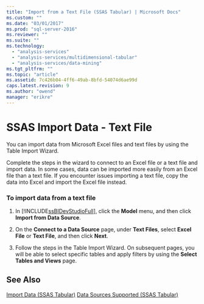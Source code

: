```yaml
---
title: "Import from a Text File (SSAS Tabular) | Microsoft Docs"
ms.custom: ""
ms.date: "03/01/2017"
ms.prod: "sql-server-2016"
ms.reviewer: ""
ms.suite: ""
ms.technology: 
  - "analysis-services"
  - "analysis-services/multidimensional-tabular"
  - "analysis-services/data-mining"
ms.tgt_pltfrm: ""
ms.topic: "article"
ms.assetid: 7c426b04-4ff6-49ab-8bfd-54074d6ae99d
caps.latest.revision: 9
ms.author: "owend"
manager: "erikre"
---
```

# SSAS Import Data - Text File
  You can import data from Microsoft Excel files and text files by using the Table Import Wizard.  
  
 Complete the steps in the wizard to connect to an Excel file or a text file and import data. In some cases, data can be imported more easily from an Excel file than a text file. If you encounter issues importing a text file, copy the data into Excel and import the Excel file instead.  
  
### To import data from a text file  
  
1.  In [!INCLUDE[ssBIDevStudioFull](../../analysis-services/includes/ssbidevstudiofull-md.md)], click the **Model** menu, and then click **Import from Data Source**.  
  
2.  On the **Connect to a Data Source** page, under **Text Files**, select **Excel File** or **Text File**, and then click **Next**.  
  
3.  Follow the steps in the Table Import Wizard. On subsequent pages, you will be able to select specific tables and apply filters by using the **Select Tables and Views** page.  
  
## See Also  
 [Import Data &#40;SSAS Tabular&#41;](http://msdn.microsoft.com/en-US/library/hh230968(SQL.130).aspx)   
 [Data Sources Supported &#40;SSAS Tabular&#41;](../../analysis-services/tabular-models/data-sources-supported-ssas-tabular.md)  
  
  